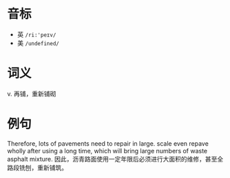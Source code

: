 # 音标

- 英 `/ri:'peɪv/`
- 美 `/undefined/`

# 词义

v. 再铺，重新铺砌


# 例句

Therefore, lots of pavements need to repair in large. scale even repave wholly after using a long time, which will bring large numbers of waste asphalt mixture.
因此，沥青路面使用一定年限后必须进行大面积的维修，甚至全路段铣刨，重新铺筑。


